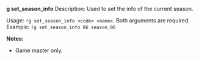 **g set_season_info**
Description: Used to set the info of the current season.

Usage: `!g set_season_info <code> <name>`. Both arguments are required.
Example: `!g set_season_info 06 season_06`

**Notes:**
 - Game master only.
